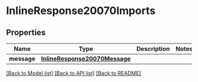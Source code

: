 # InlineResponse20070Imports

## Properties
Name | Type | Description | Notes
------------ | ------------- | ------------- | -------------
**message** | [**InlineResponse20070Message**](InlineResponse20070Message.md) |  | 

[[Back to Model list]](../README.md#documentation-for-models) [[Back to API list]](../README.md#documentation-for-api-endpoints) [[Back to README]](../README.md)


